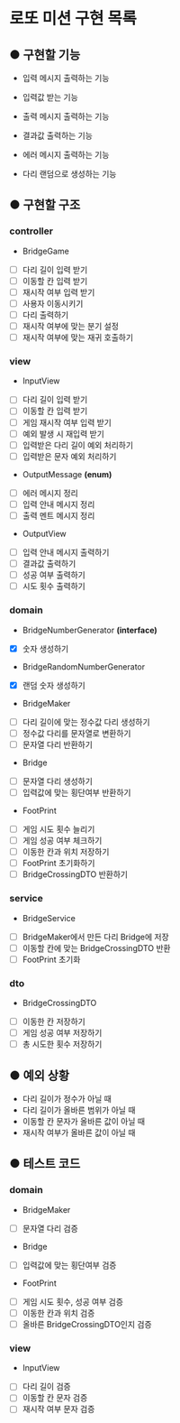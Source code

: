 # 로또 미션 구현 목록

## ● 구현할 기능
- 입력 메시지 출력하는 기능
- 입력값 받는 기능
- 출력 메시지 출력하는 기능
- 결과값 출력하는 기능
- 에러 메시지 출력하는 기능


- 다리 랜덤으로 생성하는 기능


## ● 구현할 구조

### controller
- BridgeGame
- [ ] 다리 길이 입력 받기
- [ ] 이동할 칸 입력 받기
- [ ] 재시작 여부 입력 받기
- [ ] 사용자 이동시키기
- [ ] 다리 출력하기
- [ ] 재시작 여부에 맞는 분기 설정
- [ ] 재시작 여부에 맞는 재귀 호출하기

### view
- InputView
- [ ] 다리 길이 입력 받기
- [ ] 이동할 칸 입력 받기
- [ ] 게임 재시작 여부 입력 받기
- [ ] 예외 발생 시 재입력 받기
- [ ] 입력받은 다리 길이 예외 처리하기
- [ ] 입력받은 문자 예외 처리하기
- OutputMessage __(enum)__
- [ ] 에러 메시지 정리
- [ ] 입력 안내 메시지 정리
- [ ] 출력 멘트 메시지 정리
- OutputView
- [ ] 입력 안내 메시지 출력하기
- [ ] 결과값 출력하기
- [ ] 성공 여부 출력하기
- [ ] 시도 횟수 출력하기

### domain
- BridgeNumberGenerator __(interface)__
- [x] 숫자 생성하기
- BridgeRandomNumberGenerator
- [x] 랜덤 숫자 생성하기
- BridgeMaker
- [ ] 다리 길이에 맞는 정수값 다리 생성하기
- [ ] 정수값 다리를 문자열로 변환하기
- [ ] 문자열 다리 반환하기
- Bridge
- [ ] 문자열 다리 생성하기
- [ ] 입력값에 맞는 횡단여부 반환하기
- FootPrint
- [ ] 게임 시도 횟수 늘리기
- [ ] 게임 성공 여부 체크하기
- [ ] 이동한 칸과 위치 저장하기
- [ ] FootPrint 초기화하기
- [ ] BridgeCrossingDTO 반환하기

### service
- BridgeService
- [ ] BridgeMaker에서 만든 다리 Bridge에 저장
- [ ] 이동할 칸에 맞는 BridgeCrossingDTO 반환
- [ ] FootPrint 초기화

### dto
- BridgeCrossingDTO
- [ ] 이동한 칸 저장하기
- [ ] 게임 성공 여부 저장하기
- [ ] 총 시도한 횟수 저장하기

## ● 예외 상황
- 다리 길이가 정수가 아닐 때
- 다리 길이가 올바른 범위가 아닐 때
- 이동할 칸 문자가 올바른 값이 아닐 때
- 재시작 여부가 올바른 값이 아닐 때


## ● 테스트 코드
### domain
- BridgeMaker
- [ ] 문자열 다리 검증
- Bridge
- [ ] 입력값에 맞는 횡단여부 검증
- FootPrint
- [ ] 게임 시도 횟수, 성공 여부 검증
- [ ] 이동한 칸과 위치 검증
- [ ] 올바른 BridgeCrossingDTO인지 검증

### view
- InputView
- [ ] 다리 길이 검증
- [ ] 이동할 칸 문자 검증
- [ ] 재시작 여부 문자 검증